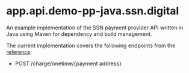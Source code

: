 # app.api.demo-pp-java.ssn.digital

An example implementation of the SSN payment provider API written in Java using Maven for dependency and build management.

The current implementation covers the following endpoints from the [reference](https://api-reference.ssn.digital/?urls.primaryName=SSN%20Payment%20Provider%20API#/):
* POST /charge/onetime/{payment address}